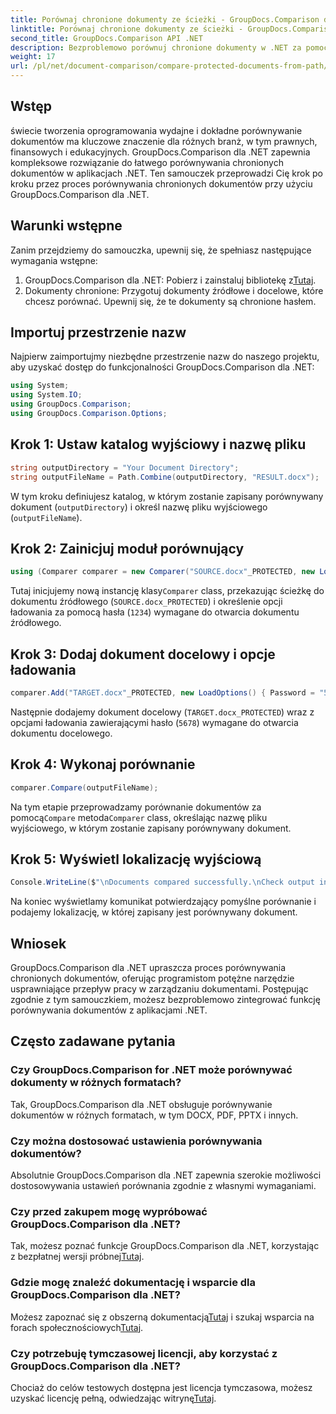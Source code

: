 ```yaml
---
title: Porównaj chronione dokumenty ze ścieżki - GroupDocs.Comparison dla .NET
linktitle: Porównaj chronione dokumenty ze ścieżki - GroupDocs.Comparison dla .NET
second_title: GroupDocs.Comparison API .NET
description: Bezproblemowo porównuj chronione dokumenty w .NET za pomocą GroupDocs.Comparison w celu zapewnienia bezproblemowej integracji. Usprawnij przepływ pracy w zarządzaniu dokumentami.
weight: 17
url: /pl/net/document-comparison/compare-protected-documents-from-path/
---
```

## Wstęp
świecie tworzenia oprogramowania wydajne i dokładne porównywanie dokumentów ma kluczowe znaczenie dla różnych branż, w tym prawnych, finansowych i edukacyjnych. GroupDocs.Comparison dla .NET zapewnia kompleksowe rozwiązanie do łatwego porównywania chronionych dokumentów w aplikacjach .NET. Ten samouczek przeprowadzi Cię krok po kroku przez proces porównywania chronionych dokumentów przy użyciu GroupDocs.Comparison dla .NET.
## Warunki wstępne
Zanim przejdziemy do samouczka, upewnij się, że spełniasz następujące wymagania wstępne:
1.  GroupDocs.Comparison dla .NET: Pobierz i zainstaluj bibliotekę z[Tutaj](https://releases.groupdocs.com/comparison/net/).
2. Dokumenty chronione: Przygotuj dokumenty źródłowe i docelowe, które chcesz porównać. Upewnij się, że te dokumenty są chronione hasłem.

## Importuj przestrzenie nazw
Najpierw zaimportujmy niezbędne przestrzenie nazw do naszego projektu, aby uzyskać dostęp do funkcjonalności GroupDocs.Comparison dla .NET:
```csharp
using System;
using System.IO;
using GroupDocs.Comparison;
using GroupDocs.Comparison.Options;
```

## Krok 1: Ustaw katalog wyjściowy i nazwę pliku
```csharp
string outputDirectory = "Your Document Directory";
string outputFileName = Path.Combine(outputDirectory, "RESULT.docx");
```
W tym kroku definiujesz katalog, w którym zostanie zapisany porównywany dokument (`outputDirectory`) i określ nazwę pliku wyjściowego (`outputFileName`).
## Krok 2: Zainicjuj moduł porównujący
```csharp
using (Comparer comparer = new Comparer("SOURCE.docx"_PROTECTED, new LoadOptions(){ Password = "1234" }))
```
 Tutaj inicjujemy nową instancję klasy`Comparer` class, przekazując ścieżkę do dokumentu źródłowego (`SOURCE.docx_PROTECTED`) i określenie opcji ładowania za pomocą hasła (`1234`) wymagane do otwarcia dokumentu źródłowego.
## Krok 3: Dodaj dokument docelowy i opcje ładowania
```csharp
comparer.Add("TARGET.docx"_PROTECTED, new LoadOptions() { Password = "5678" });
```
Następnie dodajemy dokument docelowy (`TARGET.docx_PROTECTED`) wraz z opcjami ładowania zawierającymi hasło (`5678`) wymagane do otwarcia dokumentu docelowego.
## Krok 4: Wykonaj porównanie
```csharp
comparer.Compare(outputFileName);
```
 Na tym etapie przeprowadzamy porównanie dokumentów za pomocą`Compare` metoda`Comparer` class, określając nazwę pliku wyjściowego, w którym zostanie zapisany porównywany dokument.
## Krok 5: Wyświetl lokalizację wyjściową
```csharp
Console.WriteLine($"\nDocuments compared successfully.\nCheck output in {Directory.GetCurrentDirectory()}.");
```
Na koniec wyświetlamy komunikat potwierdzający pomyślne porównanie i podajemy lokalizację, w której zapisany jest porównywany dokument.

## Wniosek
GroupDocs.Comparison dla .NET upraszcza proces porównywania chronionych dokumentów, oferując programistom potężne narzędzie usprawniające przepływ pracy w zarządzaniu dokumentami. Postępując zgodnie z tym samouczkiem, możesz bezproblemowo zintegrować funkcję porównywania dokumentów z aplikacjami .NET.
## Często zadawane pytania
### Czy GroupDocs.Comparison for .NET może porównywać dokumenty w różnych formatach?
Tak, GroupDocs.Comparison dla .NET obsługuje porównywanie dokumentów w różnych formatach, w tym DOCX, PDF, PPTX i innych.
### Czy można dostosować ustawienia porównywania dokumentów?
Absolutnie GroupDocs.Comparison dla .NET zapewnia szerokie możliwości dostosowywania ustawień porównania zgodnie z własnymi wymaganiami.
### Czy przed zakupem mogę wypróbować GroupDocs.Comparison dla .NET?
 Tak, możesz poznać funkcje GroupDocs.Comparison dla .NET, korzystając z bezpłatnej wersji próbnej[Tutaj](https://releases.groupdocs.com/).
### Gdzie mogę znaleźć dokumentację i wsparcie dla GroupDocs.Comparison dla .NET?
 Możesz zapoznać się z obszerną dokumentacją[Tutaj](https://tutorials.groupdocs.com/comparison/net/) i szukaj wsparcia na forach społecznościowych[Tutaj](https://forum.groupdocs.com/c/comparison/12).
### Czy potrzebuję tymczasowej licencji, aby korzystać z GroupDocs.Comparison dla .NET?
 Chociaż do celów testowych dostępna jest licencja tymczasowa, możesz uzyskać licencję pełną, odwiedzając witrynę[Tutaj](https://purchase.groupdocs.com/buy).